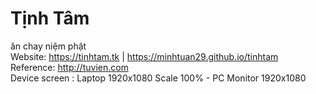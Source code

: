 # Tịnh Tâm
ăn chay niệm phật  
Website: https://tinhtam.tk  | https://minhtuan29.github.io/tinhtam  
Reference: http://tuvien.com  
Device screen : Laptop 1920x1080 Scale 100%   -   PC Monitor 1920x1080
